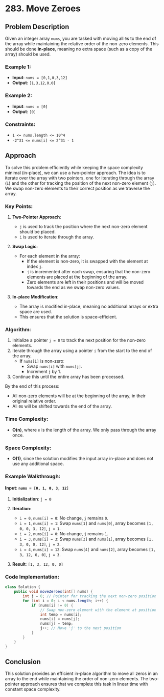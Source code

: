 # 283. Move Zeroes

## Problem Description

Given an integer array `nums`, you are tasked with moving all `0`s to the end of the array while maintaining the relative order of the non-zero elements. This should be done **in-place**, meaning no extra space (such as a copy of the array) should be used.

### Example 1:

- **Input**: `nums = [0,1,0,3,12]`
- **Output**: `[1,3,12,0,0]`

### Example 2:

- **Input**: `nums = [0]`
- **Output**: `[0]`

### Constraints:

- `1 <= nums.length <= 10^4`
- `-2^31 <= nums[i] <= 2^31 - 1`

## Approach

To solve this problem efficiently while keeping the space complexity minimal (in-place), we can use a two-pointer approach. The idea is to iterate over the array with two pointers, one for iterating through the array (`i`) and the other for tracking the position of the next non-zero element (`j`). We swap non-zero elements to their correct position as we traverse the array.

### Key Points:
1. **Two-Pointer Approach**:
   - `j` is used to track the position where the next non-zero element should be placed.
   - `i` is used to iterate through the array.

2. **Swap Logic**:
   - For each element in the array:
     - If the element is non-zero, it is swapped with the element at index `j`.
     - `j` is incremented after each swap, ensuring that the non-zero elements are placed at the beginning of the array.
     - Zero elements are left in their positions and will be moved towards the end as we swap non-zero values.
   
3. **In-place Modification**:
   - The array is modified in-place, meaning no additional arrays or extra space are used.
   - This ensures that the solution is space-efficient.

### Algorithm:

1. Initialize a pointer `j = 0` to track the next position for the non-zero elements.
2. Iterate through the array using a pointer `i` from the start to the end of the array.
   - If `nums[i]` is non-zero:
     - Swap `nums[i]` with `nums[j]`.
     - Increment `j` by 1.
3. Continue this until the entire array has been processed.

By the end of this process:
- All non-zero elements will be at the beginning of the array, in their original relative order.
- All `0`s will be shifted towards the end of the array.

### Time Complexity:
- **O(n)**, where `n` is the length of the array. We only pass through the array once.

### Space Complexity:
- **O(1)**, since the solution modifies the input array in-place and does not use any additional space.

### Example Walkthrough:

#### Input: `nums = [0, 1, 0, 3, 12]`

1. **Initialization**: `j = 0`
2. **Iteration**:
   - `i = 0`, `nums[i] = 0`: No change, `j` remains `0`.
   - `i = 1`, `nums[i] = 1`: Swap `nums[1]` and `nums[0]`, array becomes `[1, 0, 0, 3, 12]`, `j = 1`.
   - `i = 2`, `nums[i] = 0`: No change, `j` remains `1`.
   - `i = 3`, `nums[i] = 3`: Swap `nums[3]` and `nums[1]`, array becomes `[1, 3, 0, 0, 12]`, `j = 2`.
   - `i = 4`, `nums[i] = 12`: Swap `nums[4]` and `nums[2]`, array becomes `[1, 3, 12, 0, 0]`, `j = 3`.
   
3. **Result**: `[1, 3, 12, 0, 0]`

### Code Implementation:

```java
class Solution {
    public void moveZeroes(int[] nums) {
        int j = 0; // Pointer for tracking the next non-zero position
        for (int i = 0; i < nums.length; i++) {
            if (nums[i] != 0) {
                // Swap non-zero element with the element at position 'j'
                int temp = nums[i];
                nums[i] = nums[j];
                nums[j] = temp;
                j++; // Move 'j' to the next position
            }
        }
    }
}
```

## Conclusion

This solution provides an efficient in-place algorithm to move all zeros in an array to the end while maintaining the order of non-zero elements. The two-pointer approach ensures that we complete this task in linear time with constant space complexity.